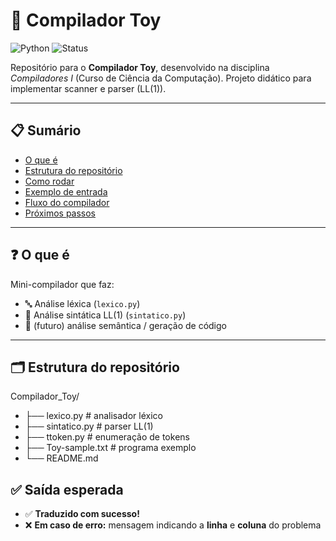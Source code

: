 # 🧰 Compilador Toy

![Python](https://img.shields.io/badge/python-3.10%2B-blue) ![Status](https://img.shields.io/badge/status-desenvolvimento-yellow)

Repositório para o **Compilador Toy**, desenvolvido na disciplina *Compiladores I* (Curso de Ciência da Computação). Projeto didático para implementar scanner e parser (LL(1)).

---

## 📋 Sumário
- [O que é](#o-que-é)  
- [Estrutura do repositório](#estrutura-do-repositório)  
- [Como rodar](#como-rodar)  
- [Exemplo de entrada](#exemplo-de-entrada)  
- [Fluxo do compilador](#fluxo-do-compilador)  
- [Próximos passos](#próximos-passos)

---

## ❓ O que é
Mini-compilador que faz:
- 🔤 Análise léxica (`lexico.py`)
- 🌳 Análise sintática LL(1) (`sintatico.py`)
- 🧠 (futuro) análise semântica / geração de código

---

## 🗂 Estrutura do repositório
Compilador_Toy/
- ├── lexico.py # analisador léxico
- ├── sintatico.py # parser LL(1)
- ├── ttoken.py # enumeração de tokens
- ├── Toy-sample.txt # programa exemplo
- └── README.md


## ✅ Saída esperada

- ✅ **Traduzido com sucesso!**
- ❌ **Em caso de erro:** mensagem indicando a **linha** e **coluna** do problema
